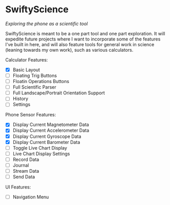 # SwiftyScience
 *Exploring the phone as a scientific tool*

SwiftyScience is meant to be a one part tool and one part exploration. It will expedite future projects where I want to incorporate some of the features I've built in here, and will also feature tools for general work in science (leaning towards my own work), such as various calculators.


Calculator Features:
- [x] Basic Layout
- [ ] Floating Trig Buttons
- [ ] Floatin Operations Buttons
- [ ] Full Scientific Parser
- [ ] Full Landscape/Portrait Orientation Support
- [ ] History
- [ ] Settings

Phone Sensor Features:
- [x] Display Current Magnetometer Data
- [x] Display Current Accelerometer Data
- [x] Display Current Gyroscope Data
- [x] Display Current Barometer Data
- [ ] Toggle Live Chart Display
- [ ] Live Chart Display Settings
- [ ] Record Data
- [ ] Journal
- [ ] Stream Data
- [ ] Send Data

UI Features:
- [ ] Navigation Menu
